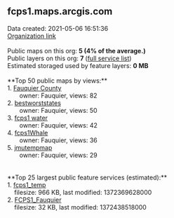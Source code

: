 <h2>fcps1.maps.arcgis.com</h2> Data created: 2021-05-06 16:51:36 <br /><a target='new' href='https://fcps1.maps.arcgis.com'>Organization link</a><br /><br />Public maps on this org: <b>5 (4% of the average.)</b><br />Public layers on this org: <b>7 </b>(<a target='new' href='https://services.arcgis.com/FuliQO1myvTp48c7/ArcGIS/rest/services'>full service list</a>)<br />Estimated storaged used by feature layers: <b>0 MB</b><br /><br />**Top 50 public maps by views:**<br />  1. <a target='new' href='https://www.arcgis.com/home/item.html?id=8cce75bd126b447a98ad1c1ef8afef28'>Fauquier County</a> <br />  &nbsp;&nbsp;&nbsp;&nbsp; &nbsp;&nbsp;owner: Fauquier, views: 82<br />  2. <a target='new' href='https://www.arcgis.com/home/item.html?id=bc10bff72edc414c90e8cd34a7c82611'>bestworststates</a> <br />  &nbsp;&nbsp;&nbsp;&nbsp; &nbsp;&nbsp;owner: Fauquier, views: 50<br />  3. <a target='new' href='https://www.arcgis.com/home/item.html?id=be741cda3da14cff92c4a9f76ca7df62'>fcps1 water</a> <br />  &nbsp;&nbsp;&nbsp;&nbsp; &nbsp;&nbsp;owner: Fauquier, views: 42<br />  4. <a target='new' href='https://www.arcgis.com/home/item.html?id=b8501fc21f454718b8dd302eed09a8ed'>fcps1Whale</a> <br />  &nbsp;&nbsp;&nbsp;&nbsp; &nbsp;&nbsp;owner: Fauquier, views: 36<br />  5. <a target='new' href='https://www.arcgis.com/home/item.html?id=ca225d75a4894bdab197c1000382ba04'>jmutempmap</a> <br />  &nbsp;&nbsp;&nbsp;&nbsp; &nbsp;&nbsp;owner: Fauquier, views: 29<br /><br /><br />**Top 25 largest public feature services (estimated):**<br /> 1. <a target='new' href='https://www.arcgis.com/home/item.html?id=c33829c1d71d4ee18134a5b0daff2c88'>fcps1_temp</a><br /> &nbsp;&nbsp;&nbsp;&nbsp;filesize: 966 KB, last modified: 1372369628000<br /> 2. <a target='new' href='https://www.arcgis.com/home/item.html?id=8dfceeb302f641239fc8a1279dcdd3cc'>FCPS1_Fauquier</a><br /> &nbsp;&nbsp;&nbsp;&nbsp;filesize: 32 KB, last modified: 1372438518000<br />